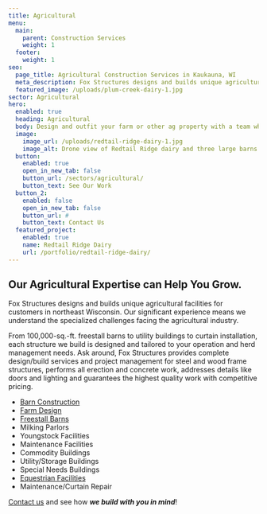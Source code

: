 ```yaml
---
title: Agricultural 
menu:
  main:
    parent: Construction Services
    weight: 1
  footer:
    weight: 1
seo:
  page_title: Agricultural Construction Services in Kaukauna, WI
  meta_description: Fox Structures designs and builds unique agricultural facilities for customers in northeast Wisconsin.
  featured_image: /uploads/plum-creek-dairy-1.jpg
sector: Agricultural
hero: 
  enabled: true
  heading: Agricultural
  body: Design and outfit your farm or other ag property with a team who understands the specialized challenges facing the ag industry.
  image: 
    image_url: /uploads/redtail-ridge-dairy-1.jpg
    image_alt: Drone view of Redtail Ridge dairy and three large barns and storage buildings
  button:
    enabled: true
    open_in_new_tab: false
    button_url: /sectors/agricultural/
    button_text: See Our Work
  button_2:
    enabled: false
    open_in_new_tab: false
    button_url: #
    button_text: Contact Us
  featured_project: 
    enabled: true
    name: Redtail Ridge Dairy
    url: /portfolio/redtail-ridge-dairy/
---
```


## Our Agricultural Expertise can Help You Grow.

Fox Structures designs and builds unique agricultural facilities for customers in northeast Wisconsin. Our significant experience means we understand the specialized challenges facing the agricultural industry.

From 100,000-sq.-ft. freestall barns to utility buildings to curtain installation, each structure we build is designed and tailored to your operation and herd management needs. Ask around, Fox Structures provides complete design/build services and project management for steel and wood frame structures, performs all erection and concrete work, addresses details like doors and lighting and guarantees the highest quality work with competitive pricing.

- [Barn Construction](/construction-services/agricultural/barn-construction/)
- [Farm Design](/construction-services/agricultural/farm-design/)
- [Freestall Barns](/portfolio/plum-creek-dairy/)
- Milking Parlors
- Youngstock Facilities
- Maintenance Facilities
- Commodity Buildings
- Utility/Storage Buildings
- Special Needs Buildings
- [Equestrian Facilities](/construction-services/equestrian/)
- Maintenance/Curtain Repair

[Contact us](/contact/) and see how **_we build with you in mind_**!
